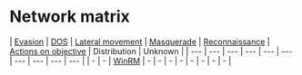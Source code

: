 # Network matrix

| [Evasion](themes/evasion.md) | [DOS](themes/dos.md) | [Lateral movement](themes/lateral_movement.md) | [Masquerade](themes/masquerade.md) | [Reconnaissance](themes/recon.md) | [Actions on objective](themes/actions_on_objective.md) | Distribution | Unknown |
| --- | --- | --- | --- | --- | --- | --- | --- | --- | --- | 
| - | - | [WinRM](techniques/lateral_movement/winrm.md) | - | - | - | - | - | - | - | - |